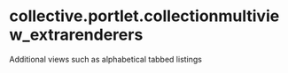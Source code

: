 collective.portlet.collectionmultiview_extrarenderers
=====================================================

Additional views such as alphabetical tabbed listings
